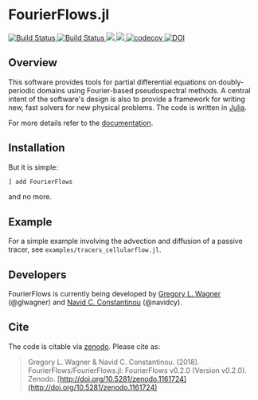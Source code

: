 # FourierFlows.jl

<p align="left">
    <a href="https://travis-ci.org/FourierFlows/FourierFlows.jl">
        <img src="https://travis-ci.org/FourierFlows/FourierFlows.jl.svg?branch=master" title="Build Status">
    </a>
    <a href="https://ci.appveyor.com/project/navidcy/fourierflows-jl">
        <img src="https://ci.appveyor.com/api/projects/status/3hm86k8d4qdch730?svg=true" title="Build Status">
    </a>
    <a href="https://FourierFlows.github.io/FourierFlows.jl/stable">
        <img src="https://img.shields.io/badge/docs-stable-blue.svg">
    </a>
    <a href="https://FourierFlows.github.io/FourierFlows.jl/latest">
        <img src="https://img.shields.io/badge/docs-latest-blue.svg">
    </a>
<!--    <a href="http://pkg.julialang.org/detail/FourierFlows">
        <img src="http://pkg.julialang.org/badges/FourierFlows_0.7.svg" title="FourierFlows">
    </a>
-->
    <a href="https://codecov.io/gh/FourierFlows/FourierFlows.jl">
        <img src="https://codecov.io/gh/FourierFlows/FourierFlows.jl/branch/master/graph/badge.svg" title="codecov">
    </a>
    <a href="https://doi.org/10.5281/zenodo.1161724">
        <img src="https://zenodo.org/badge/DOI/10.5281/zenodo.1161724.svg" alt="DOI">
    </a>
</p>

## Overview

This software provides tools for partial differential equations on
doubly-periodic domains using Fourier-based pseudospectral methods.
A central intent of the software's design is also to provide a framework
for writing new, fast solvers for new physical problems.
The code is written in [Julia][].

For more details refer to the [documentation](https://fourierflows.github.io/FourierFlows.jl/latest/).

## Installation

But it is simple:

```julia
] add FourierFlows
```

and no more.

## Example

For a simple example involving the advection and diffusion of a passive tracer,
see `examples/tracers_cellularflow.jl`.

## Developers

FourierFlows is currently being developed by [Gregory L. Wagner][] (@glwagner)
and [Navid C. Constantinou][] (@navidcy).


## Cite

The code is citable via [zenodo](https://zenodo.org). Please cite as:

> Gregory L. Wagner & Navid C. Constantinou. (2018). FourierFlows/FourierFlows.jl: FourierFlows v0.2.0 (Version v0.2.0). Zenodo.  [http://doi.org/10.5281/zenodo.1161724](http://doi.org/10.5281/zenodo.1161724)



[Julia]: https://julialang.org/
[Navid C. Constantinou]: http://www.navidconstantinou.com
[Gregory L. Wagner]: https://glwagner.github.io
